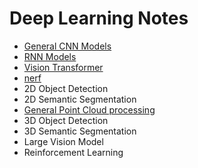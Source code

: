 # Deep Learning Notes
- [General CNN Models](https://github.com/jimazeyu/deep_learning_notes/tree/main/general_cnn)
- [RNN Models](https://github.com/jimazeyu/deep_learning_notes/tree/main/rnn)
- [Vision Transformer](https://github.com/jimazeyu/deep_learning_notes/tree/main/vit)
- [nerf](https://github.com/jimazeyu/deep_learning_notes/tree/main/nerf)
- 2D Object Detection
- 2D Semantic Segmentation
- [General Point Cloud processing](https://github.com/jimazeyu/deep_learning_notes/tree/main/general_pointcloud)
- 3D Object Detection
- 3D Semantic Segmentation
- Large Vision Model
- Reinforcement Learning

